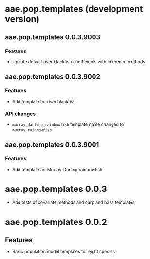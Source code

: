 # aae.pop.templates (development version)

## aae.pop.templates 0.0.3.9003

### Features

- Update default river blackfish coefficients with inference methods

## aae.pop.templates 0.0.3.9002

### Features

- Add template for river blackfish

### API changes

- `murray_darling_rainbowfish` template name changed to `murray_rainbowfish`

## aae.pop.templates 0.0.3.9001

### Features

- Add template for Murray-Darling rainbowfish

# aae.pop.templates 0.0.3

- Add tests of covariate methods and carp and bass templates

# aae.pop.templates 0.0.2

## Features

- Basic population model templates for eight species

